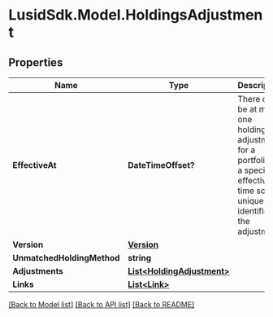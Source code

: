 # LusidSdk.Model.HoldingsAdjustment
## Properties

Name | Type | Description | Notes
------------ | ------------- | ------------- | -------------
**EffectiveAt** | **DateTimeOffset?** | There can be at most one holdings adjustment for a portfolio at a  specific effective time so this uniquely identifies the adjustment. | [optional] 
**Version** | [**Version**](Version.md) |  | [optional] 
**UnmatchedHoldingMethod** | **string** |  | [optional] 
**Adjustments** | [**List&lt;HoldingAdjustment&gt;**](HoldingAdjustment.md) |  | [optional] 
**Links** | [**List&lt;Link&gt;**](Link.md) |  | [optional] 

[[Back to Model list]](../README.md#documentation-for-models) [[Back to API list]](../README.md#documentation-for-api-endpoints) [[Back to README]](../README.md)

